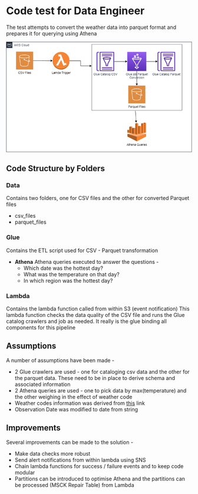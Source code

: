 # Code test for Data Engineer
The test attempts to convert the weather data into parquet format and prepares it for querying using Athena

![AWS Flow Diagram](https://github.com/GayathriChakravarthy/dlg/blob/main/AWSDataPipeline-DLG.png?raw=true)

## Code Structure by Folders
### Data
Contains two folders, one for CSV files and the other for converted Parquet files
 - csv_files 
 - parquet_files
### Glue
Contains the ETL script used for CSV - Parquet transformation
- **Athena**
Athena queries executed to answer the questions - 
	- Which date was the hottest day?
	- What was the temperature on that day?
	- In which region was the hottest day?
### Lambda
Contains the lambda function called from within S3 (event notification)
This lambda function checks the data quality of the CSV file and runs the Glue catalog crawlers and job as needed. It really is the glue binding all components for this pipeline
## Assumptions
A number of assumptions have been made - 
 - 2 Glue crawlers are used - one for cataloging csv data and the other for the parquet data. These need to be in place to derive schema and associated information
 - 2 Athena queries are used - one to pick data by max(temperature) and the other weighing in the effect of weather code
 - Weather codes information was derived from [this](https://www.metoffice.gov.uk/services/data/datapoint/code-definitions) link
 - Observation Date was modified to date from string
## Improvements
Several improvements can be made to the solution - 
 - Make data checks more robust 
 - Send alert notifications from within lambda using SNS
 - Chain lambda functions for success / failure events and to keep code modular
 - Partitions can be introduced to optimise Athena and the partitions can be processed (MSCK Repair Table) from Lambda
